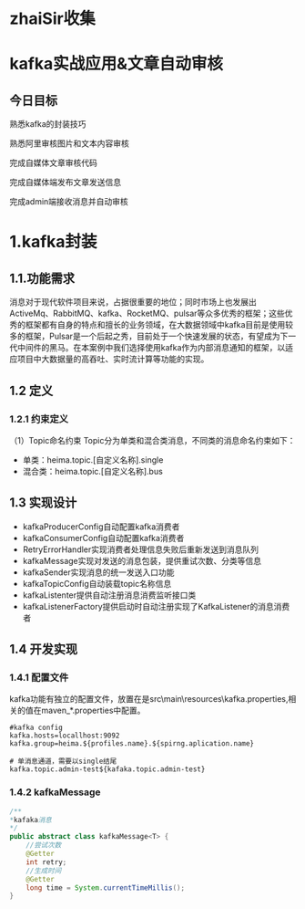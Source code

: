 # zhaiSir收集
# kafka实战应用&文章自动审核
## 今日目标

熟悉kafka的封装技巧

熟悉阿里审核图片和文本内容审核

完成自媒体文章审核代码

完成自媒体端发布文章发送信息

完成admin端接收消息并自动审核

# 1.kafka封装

## 1.1.功能需求

消息对于现代软件项目来说，占据很重要的地位；同时市场上也发展出ActiveMq、RabbitMQ、kafka、RocketMQ、pulsar等众多优秀的框架；这些优秀的框架都有自身的特点和擅长的业务领域，在大数据领域中kafka目前是使用较多的框架，Pulsar是一个后起之秀，目前处于一个快速发展的状态，有望成为下一代中间件的黑马。在本案例中我们选择使用kafka作为内部消息通知的框架，以适应项目中大数据量的高吞吐、实时流计算等功能的实现。

## 1.2 定义

### 1.2.1 约束定义
（1）Topic命名约束
Topic分为单类和混合类消息，不同类的消息命名约束如下：
- 单类：heima.topic.[自定义名称].single
- 混合类：heima.topic.[自定义名称].bus

## 1.3 实现设计

- kafkaProducerConfig自动配置kafka消费者
- kafkaConsumerConfig自动配置kafka消费者
- RetryErrorHandler实现消费者处理信息失败后重新发送到消息队列
- kafkaMessage实现对发送的消息包装，提供重试次数、分类等信息
- kafkaSender实现消息的统一发送入口功能
- kafkaTopicConfig自动装载topic名称信息
- kafkaListenter提供自动注册消息消费监听接口类
- kafkaListenerFactory提供启动时自动注册实现了KafkaListener的消息消费者

## 1.4 开发实现

### 1.4.1 配置文件

kafka功能有独立的配置文件，放置在是src\main\resources\kafka.properties,相关的值在maven_*.properties中配置。

```propperties
#kafka config
kafka.hosts=locallhost:9092
kafka.group=heima.${profiles.name}.${spirng.aplication.name}

# 单消息通道，需要以single结尾
kafka.topic.admin-test${kafaka.topic.admin-test}
```

### 1.4.2 kafkaMessage
```java
/**
*kafaka消息
*/
public abstract class kafkaMessage<T> {
    //尝试次数
    @Getter
    int retry;
    //生成时间
    @Getter
    long time = System.currentTimeMillis();
}
```

